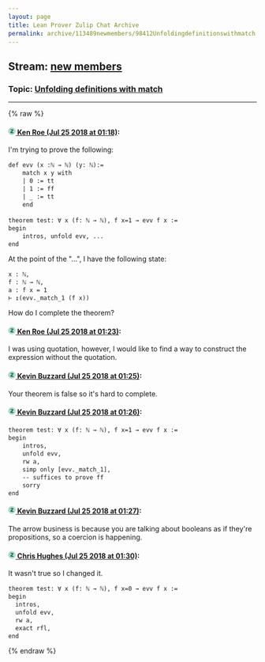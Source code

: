 ```yaml
---
layout: page
title: Lean Prover Zulip Chat Archive 
permalink: archive/113489newmembers/98412Unfoldingdefinitionswithmatch.html
---
```


## Stream: [new members](index.html)
### Topic: [Unfolding definitions with match](98412Unfoldingdefinitionswithmatch.html)

---


{% raw %}
#### [![Click to go to Zulip](../../assets/img/zulip2.png) Ken Roe (Jul 25 2018 at 01:18)](https://leanprover.zulipchat.com/#narrow/stream/113489-new%20members/topic/Unfolding%20definitions%20with%20match/near/130244220):
I'm trying to prove the following:
```lean
def evv (x :ℕ → ℕ) (y: ℕ):=
    match x y with
    | 0 := tt
    | 1 := ff
    | _ := tt
    end

theorem test: ∀ x (f: ℕ → ℕ), f x=1 → evv f x :=
begin
    intros, unfold evv, ...
end
```
At the point of the "...", I have the following state:

```lean
x : ℕ,
f : ℕ → ℕ,
a : f x = 1
⊢ ↥(evv._match_1 (f x))
```

How do I complete the theorem?

#### [![Click to go to Zulip](../../assets/img/zulip2.png) Ken Roe (Jul 25 2018 at 01:23)](https://leanprover.zulipchat.com/#narrow/stream/113489-new%20members/topic/Unfolding%20definitions%20with%20match/near/130244421):
I was using quotation, however, I would like to find a way to construct the expression without the quotation.

#### [![Click to go to Zulip](../../assets/img/zulip2.png) Kevin Buzzard (Jul 25 2018 at 01:25)](https://leanprover.zulipchat.com/#narrow/stream/113489-new%20members/topic/Unfolding%20definitions%20with%20match/near/130244494):
Your theorem is false so it's hard to complete.

#### [![Click to go to Zulip](../../assets/img/zulip2.png) Kevin Buzzard (Jul 25 2018 at 01:26)](https://leanprover.zulipchat.com/#narrow/stream/113489-new%20members/topic/Unfolding%20definitions%20with%20match/near/130244551):
```lean
theorem test: ∀ x (f: ℕ → ℕ), f x=1 → evv f x :=
begin
    intros, 
    unfold evv,
    rw a,
    simp only [evv._match_1],
    -- suffices to prove ff 
    sorry
end
```

#### [![Click to go to Zulip](../../assets/img/zulip2.png) Kevin Buzzard (Jul 25 2018 at 01:27)](https://leanprover.zulipchat.com/#narrow/stream/113489-new%20members/topic/Unfolding%20definitions%20with%20match/near/130244565):
The arrow business is because you are talking about booleans as if they're propositions, so a coercion is happening.

#### [![Click to go to Zulip](../../assets/img/zulip2.png) Chris Hughes (Jul 25 2018 at 01:30)](https://leanprover.zulipchat.com/#narrow/stream/113489-new%20members/topic/Unfolding%20definitions%20with%20match/near/130244705):
It wasn't true so I changed it.
```lean
theorem test: ∀ x (f: ℕ → ℕ), f x=0 → evv f x :=
begin
  intros, 
  unfold evv, 
  rw a,
  exact rfl,
end
```


{% endraw %}
